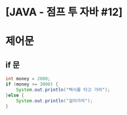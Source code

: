 # [JAVA - 점프 투 자바 #12] 

# 제어문

## if 문
```java
int money = 2000;
if (money >= 3000) {
    System.out.println("택시를 타고 가라");
}else {
    System.out.println("걸어가라");
}
```